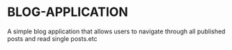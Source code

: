 # BLOG-APPLICATION
A simple blog application that allows users to navigate through all published posts and read single posts.etc
